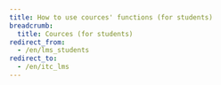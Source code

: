 ```yaml
---
title: How to use cources' functions (for students)
breadcrumb:
  title: Cources (for students)
redirect_from:
  - /en/lms_students
redirect_to:
  - /en/itc_lms
---
```

